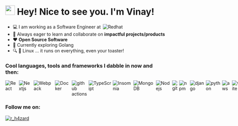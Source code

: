 <h1><img src="https://emojis.slackmojis.com/emojis/images/1531849430/4246/blob-sunglasses.gif?1531849430" width="30"/> Hey! Nice to see you. I'm Vinay!</h1>

- 💻 I am working as a Software Engineer at <img alt="Redhat" style="margin-top:3px;margin-left:3px;" src="https://img.shields.io/badge/Red%20Hat-EE0000?logo=redhat&logoColor=white" />
- 🔧 Always eager to learn and collaborate on **impactful projects/products**
- ❤️ **Open Source Software**
- 🌱 Currently exploring Golang
- 🔍 🐧 Linux ... it runs on everything, even your toaster!

<p align="left">

<h3 align="left">Cool languages, tools and frameworks I dabble in now and then:</h3>
<div style="display:flex;gap:5px;">  
  <img alt="React" src="https://img.shields.io/badge/-React-45b8d8?style=flat-square&logo=react&logoColor=white" />
  <img alt="Nextjs" src="https://img.shields.io/badge/next.js-000000?style=flat-square&logo=nextdotjs&logoColor=white"/>
  <img alt="Webpack" src="https://img.shields.io/badge/-Webpack-8DD6F9?style=flat-square&logo=webpack&logoColor=white" />
  <img alt="Docker" src="https://img.shields.io/badge/-Docker-46a2f1?style=flat-square&logo=docker&logoColor=white" />
  <img alt="github actions" src="https://img.shields.io/badge/-Github_Actions-2088FF?style=flat-square&logo=github-actions&logoColor=white" />
  <img alt="TypeScript" src="https://img.shields.io/badge/-TypeScript-007ACC?style=flat-square&logo=typescript&logoColor=white" />
  <img alt="Insomnia" src="https://img.shields.io/badge/-Insomnia-5849BE?style=flat-square&logo=insomnia&logoColor=white" /> 
  <img alt="MongoDB" src="https://img.shields.io/badge/-MongoDB-13aa52?style=flat-square&logo=mongodb&logoColor=white" />
  <img alt="Nodejs" src="https://img.shields.io/badge/-Nodejs-43853d?style=flat-square&logo=Node.js&logoColor=white" />
  <img alt="git" src="https://img.shields.io/badge/-Git-F05032?style=flat-square&logo=git&logoColor=white" />
  <img alt="npm" src="https://img.shields.io/badge/-NPM-CB3837?style=flat-square&logo=npm&logoColor=white" />
  <img alt="django" src="https://img.shields.io/badge/-django-007500?style=flat-square&logo=django&logoColor=white" />
  <img alt="python" src="https://img.shields.io/badge/-Python-4b8bbe?style=flat-square&logo=python&logoColor=white" />
  <img alt="aws" src="https://img.shields.io/badge/-aws-ffd43b?style=flat-square&logo=amazon&logoColor=white" />
  <img alt="vite" src="https://img.shields.io/badge/-Vitejs-ffe873?style=flat-square&logo=vite&logoColor=white" />
  <img alt="flask" src="https://img.shields.io/badge/-Flask-00FFFF?style=flat-square&logo=flask&logoColor=white" />
  <img alt="fastapi" src="https://img.shields.io/badge/-FastAPI-2E8B57?style=flat-square&logo=fastapi&logoColor=white" />
  <img alt="redis" src="https://img.shields.io/badge/-redis-FF0000?style=flat-square&logo=redis&logoColor=white" />
  <img alt="celery" src="https://img.shields.io/badge/-celery-C1FD95?style=flat-square&logo=celery&logoColor=white" />
  <img alt="rust" src="https://img.shields.io/badge/-rust-b7410e?style=flat-square&logo=rust&logoColor=white" />
  <img alt="go" src="https://img.shields.io/badge/-Go-29beb0?style=flat-square&logo=go&logoColor=white" />
</div>

<h3 align="left">Follow me on:</h3> <a href="https://twitter.com/r_h4zard" target="blank"><img src="https://img.shields.io/twitter/follow/r_h4zard?logo=twitter&style=for-the-badge" alt="r_h4zard" /></a>
